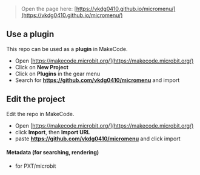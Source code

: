 
> Open the page here: [https://vkdg0410.github.io/micromenu/](https://vkdg0410.github.io/micromenu/)

## Use a plugin

This repo can be used as a **plugin** in MakeCode.

* Open [https://makecode.microbit.org/](https://makecode.microbit.org/)
* Click on **New Project**
* Click on **Plugins** in the gear menu
* Search for **https://github.com/vkdg0410/micromenu** and import

## Edit the project

Edit the repo in MakeCode.

* Open [https://makecode.microbit.org/](https://makecode.microbit.org/)
* click **Import**, then **Import URL**
* paste **https://github.com/vkdg0410/micromenu** and click import

#### Metadata (for searching, rendering)

* for PXT/microbit
<script src="https://makecode.com/gh-pages-embed.js"></script> <script>makeCodeRender("{{ site.makecode.home_url }}", "{{ site.github.owner_name }}/{{ site.github.repository_name }}");</script>
